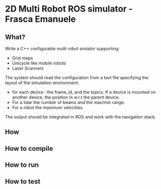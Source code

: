 # 2D Multi Robot ROS simulator - Frasca Emanuele

## What?

Write a C++ configurable multi robot simlator supporting:

- Grid maps
- Unicycle like mobile robots
- Laser Scanners

The system should read the configuration from a text file specifying the layout of the simulation environment:

- for each device : the frame_id, and the topics. If a device is mounted on another device, the position in w.r.t the parent device.
- For a lidar the number of beams and the max/min range.
- For a robot the maximum velocities.

The output should be integrated in ROS and work with the navigation stack.

## How

## How to compile

## How to run

## How to test
